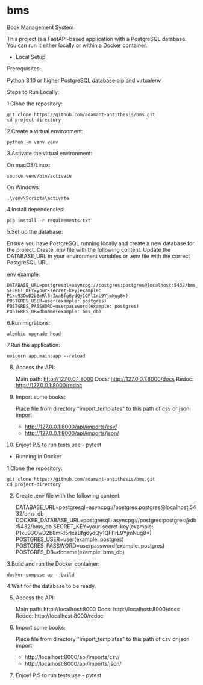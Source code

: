 # bms
Book Management System

This project is a FastAPI-based application with a PostgreSQL database. 
You can run it either locally or within a Docker container.

- Local Setup

Prerequisites:

Python 3.10 or higher
PostgreSQL database
pip and virtualenv

Steps to Run Locally:

1.Clone the repository:

    git clone https://github.com/adamant-antithesis/bms.git
    cd project-directory

2.Create a virtual environment:

    python -m venv venv

3.Activate the virtual environment:

On macOS/Linux:

    source venv/bin/activate

On Windows:

    .\venv\Scripts\activate

4.Install dependencies:

    pip install -r requirements.txt

5.Set up the database:

Ensure you have PostgreSQL running locally and create a new database for the project.
Create .env file with the following content.
Update the DATABASE_URL in your environment variables or .env file with the correct PostgreSQL URL.

env example: 

    DATABASE_URL=postgresql+asyncpg://postgres:postgres@localhost:5432/bms_db
    SECRET_KEY=your-secret-key(example: P1xu93OwD2b8mRl5rIxaBfg6ydQy1QFl1rL9YjmNug8=)
    POSTGRES_USER=user(example: postgres)
    POSTGRES_PASSWORD=userpassword(example: postgres)
    POSTGRES_DB=dbname(example: bms_db)

6.Run migrations:

    alembic upgrade head

7.Run the application:

    uvicorn app.main:app --reload

8. Access the API:

    Main path: http://127.0.0.1:8000
    Docs: http://127.0.0.1:8000/docs
    Redoc: http://127.0.0.1:8000/redoc

9. Import some books:

    Place file from directory "import_templates" to this path of csv or json import
   - http://127.0.0.1:8000/api/imports/csv/
   - http://127.0.0.1:8000/api/imports/json/

10. Enjoy! P.S to run tests use - pytest

- Running in Docker

1.Clone the repository:

    git clone https://github.com/adamant-antithesis/bms.git
    cd project-directory

2. Create .env file with the following content:


    DATABASE_URL=postgresql+asyncpg://postgres:postgres@localhost:5432/bms_db
    DOCKER_DATABASE_URL=postgresql+asyncpg://postgres:postgres@db:5432/bms_db
    SECRET_KEY=your-secret-key(example: P1xu93OwD2b8mRl5rIxaBfg6ydQy1QFl1rL9YjmNug8=)
    POSTGRES_USER=user(example: postgres)
    POSTGRES_PASSWORD=userpassword(example: postgres)
    POSTGRES_DB=dbname(example: bms_db)


3.Build and run the Docker container:

    docker-compose up --build

4.Wait for the database to be ready.

5. Access the API:

    Main path: http://localhost:8000
    Docs: http://localhost:8000/docs
    Redoc: http://localhost:8000/redoc

6. Import some books:

    Place file from directory "import_templates" to this path of csv or json import
   - http://localhost:8000/api/imports/csv/
   - http://localhost:8000/api/imports/json/
    
7. Enjoy! P.S to run tests use - pytest